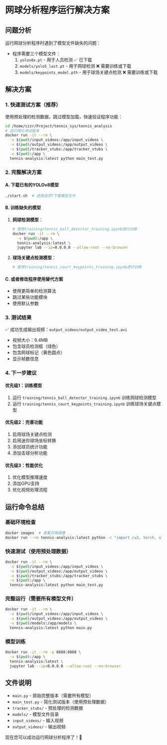 # 网球分析程序运行解决方案

## 问题分析
运行网球分析程序时遇到了模型文件缺失的问题：
- 程序需要三个模型文件：
  1. `yolov8x.pt` - 用于人员检测 ✅ 已下载
  2. `models/yolo5_last.pt` - 用于网球检测 ❌ 需要训练或下载
  3. `models/keypoints_model.pth` - 用于球场关键点检测 ❌ 需要训练或下载

## 解决方案

### 1. 快速测试方案（推荐）
使用预处理的检测数据，跳过模型加载，快速验证程序功能：

```bash
cd /home/czzr/Project/tennis_sys/tennis_analysis
# 运行简化测试版本
docker run -it --rm \
  -v $(pwd)/input_videos:/app/input_videos \
  -v $(pwd)/output_videos:/app/output_videos \
  -v $(pwd)/tracker_stubs:/app/tracker_stubs \
  -v $(pwd):/app \
  tennis-analysis:latest python main_test.py
```

### 2. 完整解决方案

#### A. 下载已有的YOLOv8模型
```bash
./start.sh  # 选择选项7下载模型文件
```

#### B. 训练缺失的模型
1. **网球检测模型**：
   ```bash
   # 使用training/tennis_ball_detector_training.ipynb进行训练
   docker run -it --rm \
     -v $(pwd):/app \
     tennis-analysis:latest \
     jupyter lab --ip=0.0.0.0 --allow-root --no-browser
   ```

2. **球场关键点检测模型**：
   ```bash
   # 使用training/tennis_court_keypoints_training.ipynb进行训练
   ```

#### C. 或者修改程序使用替代方案
- 使用更简单的检测算法
- 跳过某些功能模块
- 使用默认参数

### 3. 测试结果
✅ 成功生成输出视频：`output_videos/output_video_test.avi`
- 视频大小：9.4MB
- 包含球员检测框（绿色）
- 包含网球标记（黄色圆点）
- 显示帧数信息

### 4. 下一步建议

#### 优先级1：训练模型
1. 运行 `training/tennis_ball_detector_training.ipynb` 训练网球检测模型
2. 运行 `training/tennis_court_keypoints_training.ipynb` 训练球场关键点模型

#### 优先级2：完善功能
1. 启用球场关键点检测
2. 启用迷你球场坐标转换
3. 添加球员统计功能
4. 添加击球分析功能

#### 优先级3：性能优化
1. 优化模型推理速度
2. 添加GPU支持
3. 优化视频处理流程

## 运行命令总结

### 基础环境检查
```bash
docker images  # 查看可用镜像
docker run --rm tennis-analysis:latest python -c "import cv2, torch, ultralytics; print('✅ 依赖正常')"
```

### 快速测试（使用预处理数据）
```bash
docker run -it --rm \
  -v $(pwd)/input_videos:/app/input_videos \
  -v $(pwd)/output_videos:/app/output_videos \
  -v $(pwd)/tracker_stubs:/app/tracker_stubs \
  -v $(pwd):/app \
  tennis-analysis:latest python main_test.py
```

### 完整运行（需要所有模型文件）
```bash
docker run -it --rm \
  -v $(pwd)/input_videos:/app/input_videos \
  -v $(pwd)/output_videos:/app/output_videos \
  -v $(pwd)/models:/app/models \
  tennis-analysis:latest python main.py
```

### 模型训练
```bash
docker run -it --rm -p 8888:8888 \
  -v $(pwd):/app \
  tennis-analysis:latest \
  jupyter lab --ip=0.0.0.0 --allow-root --no-browser
```

## 文件说明
- `main.py` - 原始完整版本（需要所有模型）
- `main_test.py` - 简化测试版本（使用预处理数据）
- `tracker_stubs/` - 预处理的检测数据
- `models/` - 模型文件目录
- `input_videos/` - 输入视频
- `output_videos/` - 输出视频

现在您可以成功运行网球分析程序了！🎾
